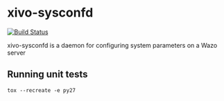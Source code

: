 # xivo-sysconfd

[![Build Status](https://jenkins.wazo.community/buildStatus/icon?job=xivo-sysconfd)](https://jenkins.wazo.community/job/xivo-sysconfd)

xivo-sysconfd is a daemon for configuring system parameters on a Wazo server

## Running unit tests

```shell
tox --recreate -e py27
```
